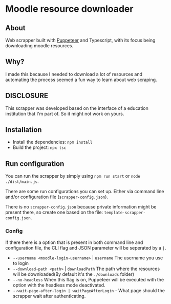 # Moodle resource downloader

## About
Web scrapper built with [Puppeteer](https://developers.google.com/web/tools/puppeteer/) and Typescript, with its focus being downloading moodle resources.


## Why?
I made this because I needed to download a lot of resources and automating the process seemed a fun way to learn about web scraping.


## DISCLOSURE
This scrapper was developed based on the interface of a education institution that I'm part of. So it might not work on yours.


## Installation

- Install the dependencies: `npm install`
- Build the project: `npx tsc`

## Run configuration
You can run the scrapper by simply using `npm run start` or `node ./dist/main.js`.

There are some run configurations you can set up. Either via command line and/or configuration file (`scrapper-config.json`).


There is no `scrapper-config.json` because private information might be present there, so create one based on the file: `template-scrapper-config.json`.

### Config
If there there is a option that is present in both command line and configuration file, the CLI flag and JSON parameter will be seperated by a `|`.

- `--username <moodle-login-username>` | `username` The username you use to login
- `--download-path <path>` | `downloadPath` The path where the resources will be downloaded(By default it's the `./downloads` folder)
- `--no-headless` When this flag is on, Puppeteer will be executed with the option with the headless mode deactivated.
- `--wait-page-after-login | waitPageAfterLogin` - What page should the scrapper wait after authenticating.

